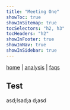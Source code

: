 ```yaml
---
title: "Meeting One"
showToc: true
showInSitemap: true
tocSelectors: "h2, h3"
tocHeaders: "h2"
showInFooter: true
showInNav: true
showInSidebar: true
---
```


[home](/home) | [analysis](/analysis) | [faqs](/faqs)

## Test

asd;lsad;a d;asd

